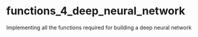# functions_4_deep_neural_network
Implementing all the functions required for building a deep neural network
